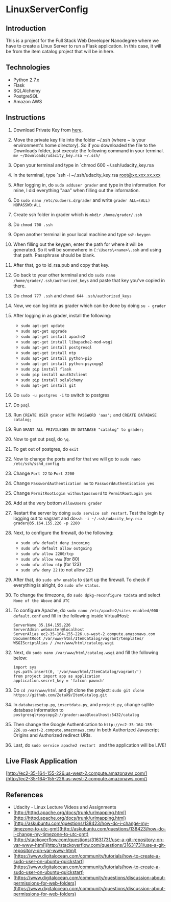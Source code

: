 # LinuxServerConfig

## Introduction

This is a project for the Full Stack Web Developer Nanodegree
where we have to create a Linux Server to run a Flask application.
In this case, it will be from the item catalog project that will
be in here.

## Technologies
- Python 2.7.x
- Flask
- SQLAlchemy
- PostgreSQL
- Amazon AWS


## Instructions

1. Download Private Key from [here](https://www.udacity.com/account#!/development_environment).
2. Move the private key file into the folder ~/.ssh (where ~ is your environment's home directory). So if you downloaded the file to the Downloads folder, just execute the following command in your terminal.
`mv ~/Downloads/udacity_key.rsa ~/.ssh/`
3. Open your terminal and type in `chmod 600 ~/.ssh/udacity_key.rsa
4. In the terminal, type `ssh -i ~/.ssh/udacity_key.rsa root@xx.xxx.xx.xxx
5. After logging in, do `sudo adduser grader` and type in the information.
For mine, I did everything "aaa" when filling out the information.
6. Do `sudo nano /etc/sudoers.d/grader` and write `grader ALL=(ALL) NOPASSWD:ALL`
7. Create ssh folder in grader which is `mkdir /home/grader/.ssh`
8. Do `chmod 700 .ssh`
9. Open another terminal in your local machine and type `ssh-keygen`
10. When filling out the keygen, enter the path for where it will be generated.
So it will be somewhere in `C:\Users\<name>\.ssh` and using that path. Passphrase should be blank.
11. After that, go to id_rsa.pub and copy that key.
12. Go back to your other terminal and do `sudo nano /home/grader/.ssh/authorized_keys`
and paste that key you've copied in there.
13. Do `chmod 777 .ssh` and `chmod 644 .ssh/authorized_keys`
14. Now, we can log into as grader which can be done by doing `su - grader`
15. After logging in as grader, install the following:
    
    - `sudo apt-get update`
    - `sudo apt-get upgrade`
    - `sudo apt-get install apache2`
    - `sudo apt-get install libapache2-mod-wsgi`
    - `sudo apt-get install postgresql`
    - `sudo apt-get install ntp`
    - `sudo apt-get install python-pip`
    - `sudo apt-get install python-psycopg2`
    - `sudo pip install flask`
    - `sudo pip install oauth2client`
    - `sudo pip install sqlalchemy`
    - `sudo apt-get install git`
16. Do `sudo -u postgres -i` to switch to postgres
17. Do `psql`
18. Run `CREATE USER grader WITH PASSWORD 'aaa';` and `CREATE DATABASE catalog;`
19. Run `GRANT ALL PRIVILEGES ON DATABASE "catalog" to grader;`
20. Now to get out psql, do `\q`.
21. To get out of postgres, do `exit`
22. Now to change the ports and for that we will go to `sudo nano /etc/ssh/sshd_config`
23. Change `Port 22` to `Port 2200`
24. Change `PasswordAuthentication no` to `PasswordAuthentication yes`
25. Change `PermitRootLogin withoutpassword` to `PermitRootLogin yes`
26. Add at the very bottom `AllowUsers grader`
27. Restart the server by doing `sudo service ssh restart`. Test the login by logging out to vagrant and
 do`ssh -i ~/.ssh/udacity_key.rsa grader@35.164.155.226 -p 2200`
28. Next, to configure the firewall, do the following:
    - `sudo ufw default deny incoming`
    - `sudo ufw default allow outgoing`
    - `sudo ufw allow 2200/tcp`
    - `sudo ufw allow www` (for 80)
    - `sudo ufw allow ntp` (for 123)
    - `sudo ufw deny 22` (to not allow 22)
29. After that, do `sudo ufw enable` to start up the firewall. To check
if everything is alright, do `sudo ufw status`.
30. To change the timezone, do `sudo dpkg-reconfigure tzdata` and select
`None of the Above` and `UTC`
31. To configure Apache, do `sudo nano /etc/apache2/sites-enabled/000-default.conf` and
fill in the following inside VirtualHost:

        ServerName 35.164.155.226
        ServerAdmin webmaster@localhost
        ServerAlias ec2-35-164-155-226.us-west-2.compute.amazonaws.com
        DocumentRoot /var/www/html/ItemCatalog/vagrant/templates/
        WSGIScriptAlias / /var/www/html/catalog.wsgi
32. Next, do `sudo nano /var/www/html/catalog.wsgi` and fill
the following below:

        import sys
        sys.path.insert(0, '/var/www/html/ItemCatalog/vagrant/')
        from project import app as application
        application.secret_key = 'falcon pawnch'
33. Do `cd /var/www/html` and git clone the project: 
`sudo git clone https://github.com/ZetaX9/ItemCatalog.git`
34. In `databasesetup.py`, `insertdata.py`, and `project.py`,
change sqllite database information to `postgresql+psycopg2://grader:aaa@localhost:5432/catalog`
35. Then change the Google Authentication to `http://ec2-35-164-155-226.us-west-2.compute.amazonaws.com/`
in both Authorized Javascript Origins and Authorized redirect URIs.
36. Last, do `sudo service apache2 restart ` and the application will be LIVE!

## Live Flask Application

[http://ec2-35-164-155-226.us-west-2.compute.amazonaws.com/](http://ec2-35-164-155-226.us-west-2.compute.amazonaws.com/)

## References

- Udacity - Linux Lecture Videos and Assignments
- [http://httpd.apache.org/docs/trunk/urlmapping.html](http://httpd.apache.org/docs/trunk/urlmapping.html)
- [http://askubuntu.com/questions/138423/how-do-i-change-my-timezone-to-utc-gmt](http://askubuntu.com/questions/138423/how-do-i-change-my-timezone-to-utc-gmt)
- [http://stackoverflow.com/questions/31631731/use-a-git-repository-on-var-www-html](http://stackoverflow.com/questions/31631731/use-a-git-repository-on-var-www-html)
- [https://www.digitalocean.com/community/tutorials/how-to-create-a-sudo-user-on-ubuntu-quickstart](https://www.digitalocean.com/community/tutorials/how-to-create-a-sudo-user-on-ubuntu-quickstart)
- [https://www.digitalocean.com/community/questions/discussion-about-permissions-for-web-folders](https://www.digitalocean.com/community/questions/discussion-about-permissions-for-web-folders)